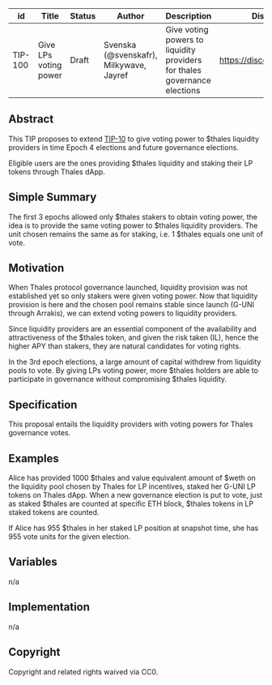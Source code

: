 | id | Title | Status | Author | Description | Discussions to | Created |
| ----------- | ----------- | ----------- | ----------- | ----------- | ----------- | ----------- |
| TIP-100 | Give LPs voting power | Draft | Svenska (@svenskafr), Milkywave, Jayref | Give voting powers to liquidity providers for thales governance elections  | https://discord.gg/rPpPcMXSeU | 2022-10-24


## Abstract

This TIP proposes to extend [TIP-10](https://github.com/thales-markets/thales-improvement-proposals/blob/main/TIPs/TIP-10.md) to give voting power to $thales liquidity providers in time Epoch 4 elections and future governance elections.

Eligible users are the ones providing $thales liquidity and staking their LP tokens through Thales dApp.
 
## Simple Summary
 
The first 3 epochs allowed only $thales stakers to obtain voting power, the idea is to provide the same voting power to $thales liquidity providers.
The unit chosen remains the same as for staking, i.e. 1 $thales equals one unit of vote.

## Motivation
 
When Thales protocol governance launched, liquidity provision was not established yet so only stakers were given voting power.
Now that liquidity provision is here and the chosen pool remains stable since launch (G-UNI through Arrakis), we can extend voting powers to liquidity providers.

Since liquidity providers are an essential component of the availability and attractiveness of the $thales token, and given the risk taken (IL), hence the higher APY than stakers, they are natural candidates for voting rights.

In the 3rd epoch elections, a large amount of capital withdrew from liquidity pools to vote. 
By giving LPs voting power, more $thales holders are able to participate in governance without compromising $thales liquidity.   

## Specification 

This proposal entails the liquidity providers with voting powers for Thales governance votes.   

## Examples  

Alice has provided 1000 $thales and value equivalent amount of $weth on the liquidity pool chosen by Thales for LP incentives, staked her G-UNI LP tokens on Thales dApp.
When a new governance election is put to vote, just as staked $thales are counted at specific ETH block, $thales tokens in LP staked tokens are counted.

If Alice has 955 $thales in her staked LP position at snapshot time, she has 955 vote units for the given election.

## Variables

n/a
 
## Implementation

n/a

## Copyright
 
Copyright and related rights waived via CC0.
